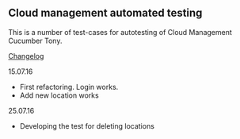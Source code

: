 ## Cloud management automated testing

This is a number of test-cases for autotesting of Cloud Management Cucumber Tony.

<u>Changelog</u>

15.07.16
- First refactoring. Login works. 
- Add new location works

25.07.16
- Developing the test for deleting locations